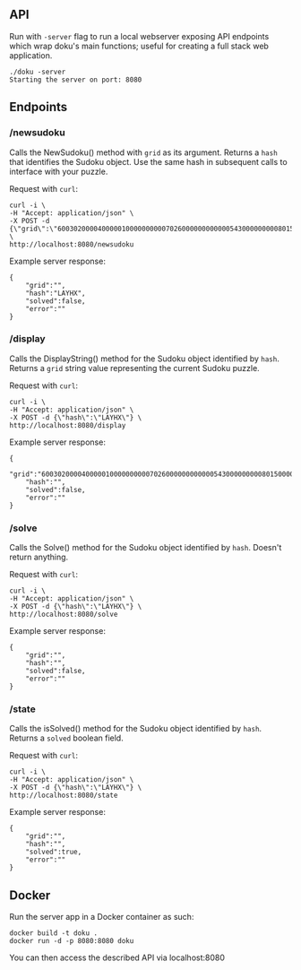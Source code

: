 ## API

Run with `-server` flag to run a local webserver exposing API endpoints which wrap doku's main functions; useful for creating a full stack web application.

```
./doku -server
Starting the server on port: 8080
```

## Endpoints
### /newsudoku
Calls the NewSudoku() method with `grid` as its argument.
Returns a `hash` that identifies the Sudoku object.
Use the same hash in subsequent calls to interface with your puzzle.

Request with `curl`:
```
curl -i \
-H "Accept: application/json" \
-X POST -d {\"grid\":\"600302000040000010000000000702600000000000054300000000080150000000040200000000700\"} \
http://localhost:8080/newsudoku
```

Example server response:
```
{
    "grid":"",
    "hash":"LAYHX",
    "solved":false,
    "error":""
}
```

### /display
Calls the DisplayString() method for the Sudoku object identified by `hash`.
Returns a `grid` string value representing the current Sudoku puzzle.

Request with `curl`:
```
curl -i \
-H "Accept: application/json" \
-X POST -d {\"hash\":\"LAYHX\"} \
http://localhost:8080/display
```

Example server response:
```
{
    "grid":"600302000040000010000000000702600000000000054300000000080150000000040200000000700",
    "hash":"",
    "solved":false,
    "error":""
}
```

### /solve
Calls the Solve() method for the Sudoku object identified by `hash`.
Doesn't return anything.

Request with `curl`:
```
curl -i \
-H "Accept: application/json" \
-X POST -d {\"hash\":\"LAYHX\"} \
http://localhost:8080/solve
```

Example server response:
```
{
    "grid":"",
    "hash":"",
    "solved":false,
    "error":""
}
```

### /state
Calls the isSolved() method for the Sudoku object identified by `hash`.
Returns a `solved` boolean field.

Request with `curl`:
```
curl -i \
-H "Accept: application/json" \
-X POST -d {\"hash\":\"LAYHX\"} \
http://localhost:8080/state
```

Example server response:
```
{
    "grid":"",
    "hash":"",
    "solved":true,
    "error":""
}
```

## Docker

Run the server app in a Docker container as such:
```
docker build -t doku .
docker run -d -p 8080:8080 doku
```

You can then access the described API via localhost:8080
